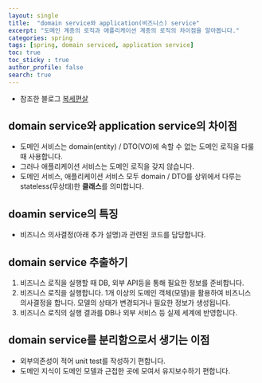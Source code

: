 ```yaml
---
layout: single
title:  "domain service와 application(비즈니스) service"
excerpt: "도메인 계층의 로직과 애플리케이션 계층의 로직의 차이점을 알아봅니다."
categories: spring
tags: [spring, domain serviced, application service]
toc: true
toc_sticky : true
author_profile: false
search: true
---
```


+ 참조한 블로그 [복세편살](https://americanopeople.tistory.com/372)

## domain service와 application service의 차이점
+ 도메인 서비스는 domain(entity) / DTO(VO)에 속할 수 없는 도메인 로직을 다룰 때 사용합니다.
+ 그러나 애플리케이션 서비스는 도메인 로직을 갖지 않습니다.
+ 도메인 서비스, 애플리케이션 서비스 모두 domain / DTO를 상위에서 다루는 stateless(무상태)한 **클래스**를 의미합니다.

## doamin service의 특징
+ 비즈니스 의사결정(아래 추가 설명)과 관련된 코드를 담당합니다.

## domain service 추출하기
1. 비즈니스 로직을 실행할 때 DB, 외부 API등을 통해 필요한 정보를 준비합니다.
2. 비즈니스 로직을 실행합니다. 1개 이상의 도메인 객체(모델)을 활용하여 비즈니스 의사결정을 합니다. 모델의 상태가 변경되거나 필요한 정보가 생성됩니다.
3. 비즈니스 로직의 실행 결과를 DB나 외부 서비스 등 실제 세계에 반영합니다.

## domain service를 분리함으로서 생기는 이점
+ 외부의존성이 적어 unit test를 작성하기 편합니다.
+ 도메인 지식이 도메인 모델과 근접한 곳에 모여서 유지보수하기 편합니다.
